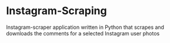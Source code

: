 # Instagram-Scraping 
Instagram-scraper application written in Python that scrapes and downloads the comments for a selected Instagram user photos
